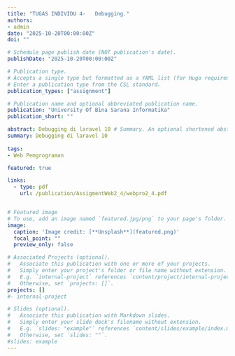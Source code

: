 ```yaml
---
title: "TUGAS INDIVIDU 4-   Debugging."
authors:
- admin
date: "2025-10-20T00:00:00Z"
doi: ""

# Schedule page publish date (NOT publication's date).
publishDate: "2025-10-20T00:00:00Z"

# Publication type.
# Accepts a single type but formatted as a YAML list (for Hugo requirements).
# Enter a publication type from the CSL standard.
publication_types: ["assignment"]

# Publication name and optional abbreviated publication name.
publication: "University Of Bina Sarana Informatika"
publication_short: ""

abstract: Debugging di laravel 10 # Summary. An optional shortened abstract.
summary: Debugging di laravel 10 
  
tags:
- Web Pemgrograman 

featured: true

links:
  - type: pdf
    url: /publication/AssigmentWeb2_4/webpro2_4.pdf


# Featured image
# To use, add an image named `featured.jpg/png` to your page's folder. 
image:
  caption: 'Image credit: [**Unsplash**](featured.png)'
  focal_point: ""
  preview_only: false

# Associated Projects (optional).
#   Associate this publication with one or more of your projects.
#   Simply enter your project's folder or file name without extension.
#   E.g. `internal-project` references `content/project/internal-project/index.md`.
#   Otherwise, set `projects: []`.
projects: []
#- internal-project

# Slides (optional).
#   Associate this publication with Markdown slides.
#   Simply enter your slide deck's filename without extension.
#   E.g. `slides: "example"` references `content/slides/example/index.md`.
#   Otherwise, set `slides: ""`.
#slides: example
---
```


